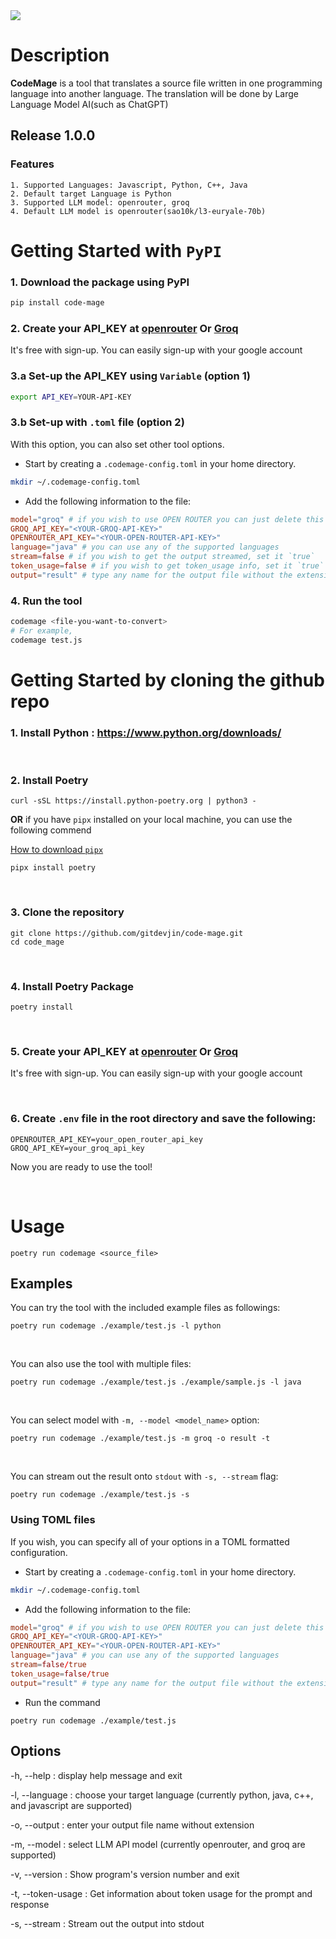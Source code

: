 <img src="https://vhs.charm.sh/vhs-5IzBzwY5YvLUKiO1Ntq8DX.gif">

# Description

**CodeMage** is a tool that translates a source file written in one programming language into another language.
The translation will be done by Large Language Model AI(such as ChatGPT)

## Release 1.0.0

### Features

    1. Supported Languages: Javascript, Python, C++, Java
    2. Default target Language is Python
    3. Supported LLM model: openrouter, groq
    4. Default LLM model is openrouter(sao10k/l3-euryale-70b)

# Getting Started with `PyPI`

### 1. Download the package using PyPI
```bash
pip install code-mage
```

### 2. Create your API_KEY at [openrouter](https://openrouter.ai/docs/api-keys) Or [Groq](https://console.groq.com/keys)

It's free with sign-up. You can easily sign-up with your google account

### 3.a Set-up the API_KEY using `Variable` (option 1)

```bash
export API_KEY=YOUR-API-KEY
```

### 3.b Set-up with `.toml` file (option 2)

With this option, you can also set other tool options.

- Start by creating a `.codemage-config.toml` in your home directory.

```bash
mkdir ~/.codemage-config.toml
```

- Add the following information to the file:

```toml
model="groq" # if you wish to use OPEN ROUTER you can just delete this line
GROQ_API_KEY="<YOUR-GROQ-API-KEY>"
OPENROUTER_API_KEY="<YOUR-OPEN-ROUTER-API-KEY>"
language="java" # you can use any of the supported languages
stream=false # if you wish to get the output streamed, set it `true`
token_usage=false # if you wish to get token_usage info, set it `true`
output="result" # type any name for the output file without the extension
```

### 4. Run the tool

```bash
codemage <file-you-want-to-convert>
# For example,
codemage test.js
```

# Getting Started by cloning the github repo

### 1. Install Python : https://www.python.org/downloads/

<br>

### 2. Install Poetry

```console
curl -sSL https://install.python-poetry.org | python3 -
```

**OR** if you have `pipx` installed on your local machine, you can use the following commend

[How to download `pipx`](https://github.com/pypa/pipx)

```console
pipx install poetry
```

<br>

### 3. Clone the repository

```console
git clone https://github.com/gitdevjin/code-mage.git
cd code_mage
```

<br>

### 4. Install Poetry Package

```console
poetry install
```

<br>

### 5. Create your API_KEY at [openrouter](https://openrouter.ai/docs/api-keys) Or [Groq](https://console.groq.com/keys)

It's free with sign-up. You can easily sign-up with your google account

<br>

### 6. Create `.env` file in the root directory and save the following:

```
OPENROUTER_API_KEY=your_open_router_api_key
GROQ_API_KEY=your_groq_api_key
```

Now you are ready to use the tool!

<br>

# Usage

```console
poetry run codemage <source_file>
```

## Examples

You can try the tool with the included example files as followings:

```console
poetry run codemage ./example/test.js -l python
```

<br>

You can also use the tool with multiple files:

```console
poetry run codemage ./example/test.js ./example/sample.js -l java
```

<br>

You can select model with `-m, --model <model_name>` option:

```console
poetry run codemage ./example/test.js -m groq -o result -t
```

<br>

You can stream out the result onto `stdout` with `-s, --stream` flag:

```console
poetry run codemage ./example/test.js -s
```

### Using TOML files

If you wish, you can specify all of your options in a TOML formatted configuration.

- Start by creating a `.codemage-config.toml` in your home directory.

```bash
mkdir ~/.codemage-config.toml
```

- Add the following information to the file:

```toml
model="groq" # if you wish to use OPEN ROUTER you can just delete this line
GROQ_API_KEY="<YOUR-GROQ-API-KEY>"
OPENROUTER_API_KEY="<YOUR-OPEN-ROUTER-API-KEY>"
language="java" # you can use any of the supported languages
stream=false/true
token_usage=false/true
output="result" # type any name for the output file without the extension
```

- Run the command

```
poetry run codemage ./example/test.js
```

## Options

-h, --help : display help message and exit

-l, --language : choose your target language (currently python, java, c++, and javascript are supported)

-o, --output : enter your output file name without extension

-m, --model : select LLM API model (currently openrouter, and groq are supported)

-v, --version : Show program's version number and exit

-t, --token-usage : Get information about token usage for the prompt and response

-s, --stream : Stream out the output into stdout
